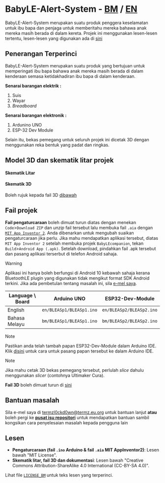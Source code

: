 # BabyLE-Alert-System - <ins>BM</ins> / [EN](https://github.com/TERMZL0ckd0wn/BabyLE-Alert-System/blob/main/en.md)
BabyLE-Alert-System merupakan suatu produk penggera keselamatan untuk ibu bapa dan penjaga untuk memberitahu mereka bahawa anak mereka masih berada di dalam kereta. Projek ini menggunakan lesen-lesen tertentu, lesen-lesen yang digunakan ada di [sini](#lesen)


## Penerangan Terperinci

BabyLE-Alert-System merupakan suatu produk yang bertujuan untuk memperingati ibu bapa bahawa anak mereka masih berada di dalam kenderaan semasa ketidakhadiran ibu bapa di dalam kenderaan.


**Senarai barangan elektrik :**

1. Suis
2. Wayar
3. _Breadboard_

**Senarai barangan elektronik :**

1. Ardunino UNO
2. ESP-32 Dev Module


Selain itu, bekas pemegang untuk seluruh projek ini dicetak 3D dengan menggunakan reka bentuk yang padat dan ringkas.


## Model 3D dan skematik litar projek

#### Skematik Litar

#### Skematik 3D

Boleh rujuk kepada fail 3D [dibawah](#fail-projek)


## Fail projek

**Fail pengaturcaraan** boleh dimuat turun diatas dengan menekan `Code`>`Download ZIP` dan _unzip_ fail tersebut lalu membuka fail `.aia` dengan [`MIT App Inventor 2`](https://ai2.appinventor.mit.edu). Anda dibenarkan untuk mengubah suaikan pengaturcaraan jika perlu. Jika mahu mendapatkan aplikasi tersebut, diatas `MIT App Inventor 2` setelah membuka projek `BabyLEcompanion`, tekan `Build`>`Android App (.apk)`.
Setelah download, pindahkan fail .apk tersebut dan pasang aplikasi terserbut di telefon Android sahaja.

>[!WARNING]
>Aplikasi ini hanya boleh berfungsi di Android 10 kebawah sahaja kerana BluetoothLE plugin yang digunakan tidak mengikut format SDK Android terkini. Jika ada pembetulan tentang masalah ini, sila [e-mel saya](#bantuan-masalah).

| Language \ Board | Arduino UNO            | ESP32-Dev-Module       |
|------------------|------------------------|------------------------|
| English          |`en/BLEASp1/BLEASp1.ino`|`en/BLEASp2/BLEASp2.ino`|
| Bahasa Melayu    |`bm/BLEASp1/BLEASp1.ino`|`bm/BLEASp2/BLEASp2.ino`|

>[!NOTE]
>Pastikan anda telah tambah papan ESP32-Dev-Module dalam Arduino IDE. Klik [disini]() untuk cara untuk pasang papan tersebut ke dalam Arduino IDE.

>[!NOTE]
>Jika mahu cetak 3D bekas pemegang tersebut, perlulah _slice_ dahulu menggunakan _slicer_ (contohnya Ultimaker Cura).

**Fail 3D** boleh dimuat turun di [sini](https://www.tinkercad.com/things/3i5M5UjBUuJ-babyle-chassis?sharecode=Ue4fAh5s0u5_pD5XAqprCQIRZJj594lQXY0AG3sZKic)

## Bantuan masalah

Sila e-mel saya di termzl0ckd0wn@termz.eu.org untuk bantuan lanjut **atau** boleh pergi ke [**pusat isu repositori**](https://github.com/TERMZL0ckd0wn/BabyLE-Alert-System/issues) untuk mendapatkan bantuan sambil kongsikan cara penyelesaian masalah kepada pengguna lain

## Lesen

- **Pengaturcaraan (fail `.ino` Arduino & fail `.aia` MIT AppInventor2)**: Lesen bawah "MIT License".
- **Skematik litar, fail 3D dan dokumentasi**: Lesen bawah "Creative Commons Attribution-ShareAlike 4.0 International (CC-BY-SA 4.0)".

Lihat file [`LICENSE_BM`](https://github.com/TERMZL0ckd0wn/BabyLE-Alert-System/blob/main/LICENSE_BM) untuk teks lesen yang terperinci.
